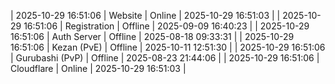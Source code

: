 | 2025-10-29 16:51:06 | Website | Online | 2025-10-29 16:51:03 |
| 2025-10-29 16:51:06 | Registration | Offline | 2025-09-09 16:40:23 |
| 2025-10-29 16:51:06 | Auth Server | Offline | 2025-08-18 09:33:31 |
| 2025-10-29 16:51:06 | Kezan (PvE) | Offline | 2025-10-11 12:51:30 |
| 2025-10-29 16:51:06 | Gurubashi (PvP) | Offline | 2025-08-23 21:44:06 |
| 2025-10-29 16:51:06 | Cloudflare | Online | 2025-10-29 16:51:03 |
